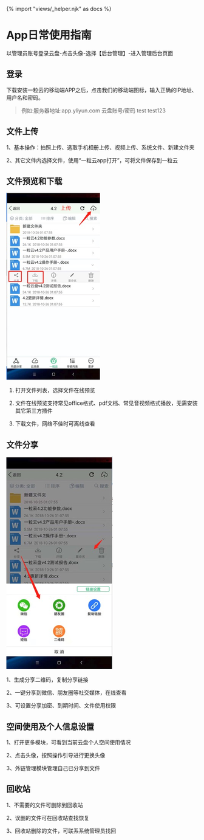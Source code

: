 {% import "views/_helper.njk" as docs %}

# App日常使用指南

以管理员账号登录云盘-点击头像-选择【后台管理】-进入管理后台页面


## 登录

下载安装一粒云的移动端APP之后，点击我们的移动端图标，输入正确的IP地址、用户名和密码。

> 例如:服务器地址:app.yliyun.com
云盘账号/密码  test   test123

## 文件上传

1、基本操作：拍照上传、选取手机相册上传、视频上传、系统文件、新建文件夹

2、其它文件内选择文件，使用“一粒云app打开”，可将文件保存到一粒云

## 文件预览和下载

<img src="images/app-1.jpeg" class="img-responsive" alt="">

1. 打开文件列表，选择文件在线预览

2. 文件在线预览支持常见office格式、pdf文档、常见音视频格式播放，无需安装其它第三方插件

3. 下载文件，网络不佳时可离线查看

## 文件分享

<img src="images/app-2.jpeg" class="img-responsive" alt="">

1、生成分享二维码，复制分享链接

2、一键分享到微信、朋友圈等社交媒体，在线查看

3、可设置分享加密、到期时间、文件使用权限


## 空间使用及个人信息设置

1、打开更多模块，可看到当前云盘个人空间使用情况

2、点击头像，按照操作引导进行更换头像

3、外链管理模块管理自己已分享到文件


## 回收站

1、不需要的文件可删除到回收站

2、误删的文件可在回收站查找恢复

3、回收站删除的文件，可联系系统管理员找回
